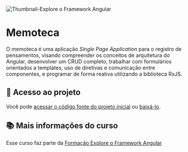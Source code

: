 ![Thumbnail-Explore o Framework Angular](https://github.com/user-attachments/assets/7dbcec04-f404-4bca-bc21-510e85cfe83c)

# Memoteca
O memoteca é uma aplicação <i>Single Page Application</i> para o registro de pensamentos, visando compreender os conceitos de arquitetura do Angular, desenvolver um CRUD completo, trabalhar com formulários orientados a templates, uso de diretivas e comunicação entre componentes, e programar de forma reativa utilizando a biblioteca RxJS.

## 📁 Acesso ao projeto

Você pode [acessar o código fonte do projeto inicial](https://github.com/JuliaHown/memoteca/tree/main/src) ou [baixá-lo](https://github.com/JuliaHown/memoteca/tree/main/src.zip).

## 📚 Mais informações do curso

Esse curso faz parte da [Formação Explore o Framework Angular](https://cursos.alura.com.br/formacao-angular-14)

